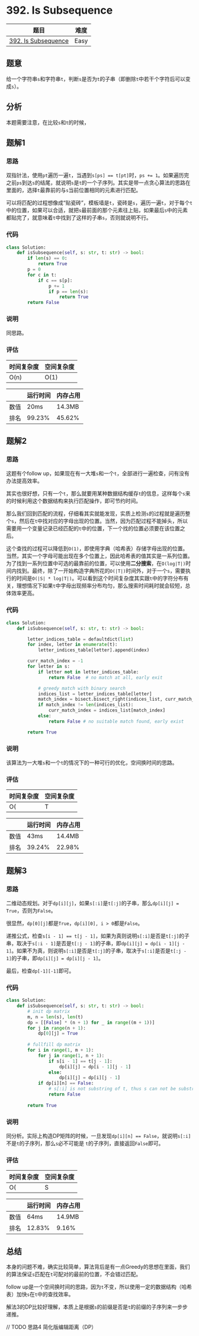 # 392. Is Subsequence

| 题目 | 难度 |
| ---- | ---- |
| [392. Is Subsequence](https://leetcode.com/problems/is-subsequence/) | Easy |

## 题意

给一个字符串`s`和字符串`t`，判断`s`是否为`t`的子串（即删除`t`中若干个字符后可以变成`s`）。

## 分析

本题需要注意，在比较`s`和`t`的时候，

## 题解1

### 思路

双指针法，使用`pt`遍历一遍`t`，当遇到`s[ps] == t[pt]`时，`ps += 1`。如果遍历完之前`ps`到达`s`的结尾，就说明`s`是`t`的一个子序列。其实是带一点贪心算法的思路在里面的，选择`t`最靠前的与`s`当前位置相同的元素进行匹配。

可以将匹配的过程想像成“贴瓷砖”，模板墙是`t`，瓷砖是`s`，遍历一遍`t`，对于每个`t`中的位置，如果可以合适，就把`s`最前面的那个元素往上贴，如果最后`s`中的元素都贴完了，就意味着`t`中找到了这样的子串`s`，否则就说明不行。

### 代码

```python
class Solution:
    def isSubsequence(self, s: str, t: str) -> bool:
        if len(s) == 0:
            return True
        p = 0
        for c in t:
            if c == s[p]:
                p += 1
                if p == len(s):
                    return True
        return False
```

### 说明

同思路。

### 评估

| 时间复杂度 | 空间复杂度 |
| ---- | ---- |
| O(n) | O(1) |

| | 运行时间 | 内存占用 |
| ---- | ---- | ---- |
| 数值 | 20ms | 14.3MB |
| 排名 | 99.23% | 45.62% |

## 题解2

### 思路

这题有个follow up，如果现在有一大堆`s`和一个`t`，全部进行一遍检查，问有没有办法提高效率。

其实也很好想，只有一个`t`，那么就要用某种数据结构缓存`t`的信息，这样每个`s`来的时候利用这个数据结构来执行匹配操作，即可节约时间。

那么我们回到匹配的流程，仔细看其实就能发现，实质上检测`s`的过程就是遍历整个`s`，然后在`t`中找对应的字母出现的位置。当然，因为匹配过程不能掉头，所以需要用一个变量记录已经匹配的`t`中的位置，下一个找的位置必须要在该位置之后。

这个查找的过程可以降低到`O(1)`，即使用字典（哈希表）存储字母出现的位置。当然，其实一个字母可能出现在多个位置上，因此哈希表的值其实是一系列位置。为了找到一系列位置中可选的最靠前的位置，可以使用**二分搜索**，在`O(log|T|)`时间内找到。最终，除了一开始构造字典所花的`O(|T|)`时间外，对于一个`s`，需要执行的时间是`O(|S| * log|T|)`。可以看到这个时间复杂度其实跟`t`中的字符分布有关，理想情况下如果`t`中字母出现频率分布均匀，那么搜索时间耗时就会较短，总体效率更高。

### 代码

```python
class Solution:
    def isSubsequence(self, s: str, t: str) -> bool:

        letter_indices_table = defaultdict(list)
        for index, letter in enumerate(t):
            letter_indices_table[letter].append(index)

        curr_match_index = -1
        for letter in s:
            if letter not in letter_indices_table:
                return False  # no match at all, early exit

            # greedy match with binary search
            indices_list = letter_indices_table[letter]
            match_index = bisect.bisect_right(indices_list, curr_match_index)
            if match_index != len(indices_list):
                curr_match_index = indices_list[match_index]
            else:
                return False # no suitable match found, early exist

        return True
```

### 说明

该算法为一大堆`s`和一个`t`的情况下的一种可行的优化，空间换时间的思路。

### 评估

| 时间复杂度 | 空间复杂度 |
| ---- | ---- |
| O(|T| + |S| * log|T|) | O(|T|) |

| | 运行时间 | 内存占用 |
| ---- | ---- | ---- |
| 数值 | 43ms | 14.4MB |
| 排名 | 39.24% | 22.98% |

## 题解3

### 思路

二维动态规划。对于`dp[i][j]`，如果`s[:i]`是`t[:j]`的子串，那么`dp[i][j] = True`，否则为`False`。

很显然，`dp[0][j]`都是`True`，`dp[i][0], i > 0`都是`False`。

递推公式，检查`s[i - 1] == t[j - 1]`，如果为真则说明`s[:i]`是否是`t[:j]`的子串，取决于`s[:i - 1]`是否是`t[:j - 1]`的子串，即`dp[i][j] = dp[i - 1][j - 1]`。如果不为真，则说明`s[:i]`是否是`t[:j]`的子串，取决于`s[:i]`是否是`t[:j - 1]`的子串，即`dp[i][j] = dp[i][j - 1]`。

最后，检查`dp[-1][-1]`即可。

### 代码

```python
class Solution:
    def isSubsequence(self, s: str, t: str) -> bool:
        # init dp matrix
        m, n = len(s), len(t)
        dp = [[False] * (n + 1) for _ in range((m + 1))]
        for j in range(n + 1):
            dp[0][j] = True
        
        # fullfill dp matrix
        for i in range(1, m + 1):
            for j in range(1, n + 1):
                if s[i - 1] == t[j - 1]:
                    dp[i][j] = dp[i - 1][j - 1]
                else:
                    dp[i][j] = dp[i][j - 1]
            if dp[i][n] == False:
                # s[:i] is not substring of t, thus s can not be substring of t
                return False
        
        return True
```

### 说明

同分析。实际上构造DP矩阵的时候，一旦发现`dp[i][n] == False`，就说明`s[:i]`不是`t`的子序列，那么`s`必不可能是
`t`的子序列，直接返回`False`即可。

### 评估

| 时间复杂度 | 空间复杂度 |
| ---- | ---- |
| O(|S| * |T|) | O(|S| * |T|) |

| | 运行时间 | 内存占用 |
| ---- | ---- | ---- |
| 数值 | 64ms | 14.9MB |
| 排名 | 12.83% | 9.16% |

## 总结

本身的问题不难，确实比较简单，算法背后是有一点Greedy的思想在里面，我们的算法保证`s`匹配在`t`可配对的最前的位置，不会错过匹配。

follow up是一个空间换时间的思路，因为`t`不变，所以使用一定的数据结构（哈希表）加快`s`在`t`中的查找效率。

解法3的DP比较好理解，本质上是根据`s`的前缀是否是`t`的前缀的子序列来一步步递推。

// TODO 思路4 简化版编辑距离（DP）

